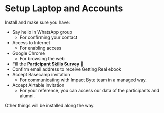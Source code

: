 # Setup Laptop and Accounts

Install and make sure you have:

- Say hello in WhatsApp group
  - For confirming your contact
- Access to Internet
  - For enabling access
- Google Chrome
  - For browsing the web
- Fill the [**Participant Skills Survey**](https://bit.ly/impactbyte-skills-survey) 📝
- Confirm email address to receive Getting Real ebook
- Accept Basecamp invitation
  - For communicating with Impact Byte team in a managed way.
- Accept Airtable invitation
  - For your reference, you can access our data of the participants and alumni.

Other things will be installed along the way.
